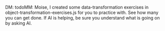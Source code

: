DM: todoMM: Moise, I created some data-transformation exercises in object-transformation-exercises.js for you to practice with. See how many you can get done. If AI is helping, be sure you understand what is going on by asking AI. 